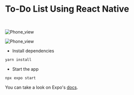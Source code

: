 <h1>To-Do List Using React Native</h1>  <br>

<img  alt="Phone_view" src="(https://github.com/user-attachments/assets/cb7fd453-4a3b-4f28-84b1-44040a05fd1e)
" />


<img  alt="Phone_view" src="https://github.com/user-attachments/assets/0618e8dd-0d14-497c-ad83-d04b9f6b069b)
" />



- Install dependencies

```bash
yarn install
```

- Start the app

```bash
npx expo start
```

You can take a look on Expo's [docs](https://docs.expo.dev).
